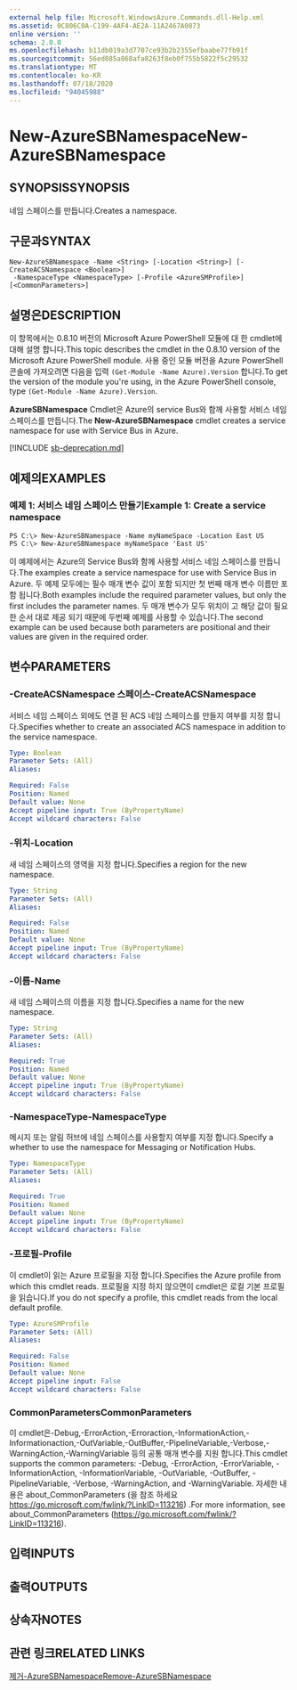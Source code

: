```yaml
---
external help file: Microsoft.WindowsAzure.Commands.dll-Help.xml
ms.assetid: 0C806C0A-C199-4AF4-AE2A-11A2467A0873
online version: ''
schema: 2.0.0
ms.openlocfilehash: b11db019a3d7707ce93b2b2355efbaabe77fb91f
ms.sourcegitcommit: 56ed085a868afa8263f8eb0f755b5822f5c29532
ms.translationtype: MT
ms.contentlocale: ko-KR
ms.lasthandoff: 07/18/2020
ms.locfileid: "94045988"
---
```

# <span data-ttu-id="630ec-101">New-AzureSBNamespace</span><span class="sxs-lookup"><span data-stu-id="630ec-101">New-AzureSBNamespace</span></span>

## <span data-ttu-id="630ec-102">SYNOPSIS</span><span class="sxs-lookup"><span data-stu-id="630ec-102">SYNOPSIS</span></span>
<span data-ttu-id="630ec-103">네임 스페이스를 만듭니다.</span><span class="sxs-lookup"><span data-stu-id="630ec-103">Creates a namespace.</span></span>

## <span data-ttu-id="630ec-104">구문과</span><span class="sxs-lookup"><span data-stu-id="630ec-104">SYNTAX</span></span>

```
New-AzureSBNamespace -Name <String> [-Location <String>] [-CreateACSNamespace <Boolean>]
 -NamespaceType <NamespaceType> [-Profile <AzureSMProfile>] [<CommonParameters>]
```

## <span data-ttu-id="630ec-105">설명은</span><span class="sxs-lookup"><span data-stu-id="630ec-105">DESCRIPTION</span></span>
<span data-ttu-id="630ec-106">이 항목에서는 0.8.10 버전의 Microsoft Azure PowerShell 모듈에 대 한 cmdlet에 대해 설명 합니다.</span><span class="sxs-lookup"><span data-stu-id="630ec-106">This topic describes the cmdlet in the 0.8.10 version of the Microsoft Azure PowerShell module.</span></span>
<span data-ttu-id="630ec-107">사용 중인 모듈 버전을 Azure PowerShell 콘솔에 가져오려면 다음을 입력 `(Get-Module -Name Azure).Version` 합니다.</span><span class="sxs-lookup"><span data-stu-id="630ec-107">To get the version of the module you're using, in the Azure PowerShell console, type `(Get-Module -Name Azure).Version`.</span></span>

<span data-ttu-id="630ec-108">**AzureSBNamespace** Cmdlet은 Azure의 service Bus와 함께 사용할 서비스 네임 스페이스를 만듭니다.</span><span class="sxs-lookup"><span data-stu-id="630ec-108">The **New-AzureSBNamespace** cmdlet creates a service namespace for use with Service Bus in Azure.</span></span>

[!INCLUDE [sb-deprecation.md](../include/sb-deprecation.md)]

## <span data-ttu-id="630ec-109">예제의</span><span class="sxs-lookup"><span data-stu-id="630ec-109">EXAMPLES</span></span>

### <span data-ttu-id="630ec-110">예제 1: 서비스 네임 스페이스 만들기</span><span class="sxs-lookup"><span data-stu-id="630ec-110">Example 1: Create a service namespace</span></span>
```
PS C:\> New-AzureSBNamespace -Name myNameSpace -Location East US 
PS C:\> New-AzureSBNamespace myNameSpace 'East US'
```

<span data-ttu-id="630ec-111">이 예제에서는 Azure의 Service Bus와 함께 사용할 서비스 네임 스페이스를 만듭니다.</span><span class="sxs-lookup"><span data-stu-id="630ec-111">The examples create a service namespace for use with Service Bus in Azure.</span></span>
<span data-ttu-id="630ec-112">두 예제 모두에는 필수 매개 변수 값이 포함 되지만 첫 번째 매개 변수 이름만 포함 됩니다.</span><span class="sxs-lookup"><span data-stu-id="630ec-112">Both examples include the required parameter values, but only the first includes the parameter names.</span></span>
<span data-ttu-id="630ec-113">두 매개 변수가 모두 위치이 고 해당 값이 필요한 순서 대로 제공 되기 때문에 두번째 예제를 사용할 수 있습니다.</span><span class="sxs-lookup"><span data-stu-id="630ec-113">The second example can be used because both parameters are positional and their values are given in the required order.</span></span>

## <span data-ttu-id="630ec-114">변수</span><span class="sxs-lookup"><span data-stu-id="630ec-114">PARAMETERS</span></span>

### <span data-ttu-id="630ec-115">-CreateACSNamespace 스페이스</span><span class="sxs-lookup"><span data-stu-id="630ec-115">-CreateACSNamespace</span></span>
<span data-ttu-id="630ec-116">서비스 네임 스페이스 외에도 연결 된 ACS 네임 스페이스를 만들지 여부를 지정 합니다.</span><span class="sxs-lookup"><span data-stu-id="630ec-116">Specifies whether to create an associated ACS namespace in addition to the service namespace.</span></span>

```yaml
Type: Boolean
Parameter Sets: (All)
Aliases: 

Required: False
Position: Named
Default value: None
Accept pipeline input: True (ByPropertyName)
Accept wildcard characters: False
```

### <span data-ttu-id="630ec-117">-위치</span><span class="sxs-lookup"><span data-stu-id="630ec-117">-Location</span></span>
<span data-ttu-id="630ec-118">새 네임 스페이스의 영역을 지정 합니다.</span><span class="sxs-lookup"><span data-stu-id="630ec-118">Specifies a region for the new namespace.</span></span>

```yaml
Type: String
Parameter Sets: (All)
Aliases: 

Required: False
Position: Named
Default value: None
Accept pipeline input: True (ByPropertyName)
Accept wildcard characters: False
```

### <span data-ttu-id="630ec-119">-이름</span><span class="sxs-lookup"><span data-stu-id="630ec-119">-Name</span></span>
<span data-ttu-id="630ec-120">새 네임 스페이스의 이름을 지정 합니다.</span><span class="sxs-lookup"><span data-stu-id="630ec-120">Specifies a name for the new namespace.</span></span>

```yaml
Type: String
Parameter Sets: (All)
Aliases: 

Required: True
Position: Named
Default value: None
Accept pipeline input: True (ByPropertyName)
Accept wildcard characters: False
```

### <span data-ttu-id="630ec-121">-NamespaceType</span><span class="sxs-lookup"><span data-stu-id="630ec-121">-NamespaceType</span></span>
<span data-ttu-id="630ec-122">메시지 또는 알림 허브에 네임 스페이스를 사용할지 여부를 지정 합니다.</span><span class="sxs-lookup"><span data-stu-id="630ec-122">Specify a whether to use the namespace for Messaging or Notification Hubs.</span></span>

```yaml
Type: NamespaceType
Parameter Sets: (All)
Aliases: 

Required: True
Position: Named
Default value: None
Accept pipeline input: True (ByPropertyName)
Accept wildcard characters: False
```

### <span data-ttu-id="630ec-123">-프로필</span><span class="sxs-lookup"><span data-stu-id="630ec-123">-Profile</span></span>
<span data-ttu-id="630ec-124">이 cmdlet이 읽는 Azure 프로필을 지정 합니다.</span><span class="sxs-lookup"><span data-stu-id="630ec-124">Specifies the Azure profile from which this cmdlet reads.</span></span>
<span data-ttu-id="630ec-125">프로필을 지정 하지 않으면이 cmdlet은 로컬 기본 프로필을 읽습니다.</span><span class="sxs-lookup"><span data-stu-id="630ec-125">If you do not specify a profile, this cmdlet reads from the local default profile.</span></span>

```yaml
Type: AzureSMProfile
Parameter Sets: (All)
Aliases: 

Required: False
Position: Named
Default value: None
Accept pipeline input: False
Accept wildcard characters: False
```

### <span data-ttu-id="630ec-126">CommonParameters</span><span class="sxs-lookup"><span data-stu-id="630ec-126">CommonParameters</span></span>
<span data-ttu-id="630ec-127">이 cmdlet은-Debug,-ErrorAction,-Erroraction,-InformationAction,-Informationaction,-OutVariable,-OutBuffer,-PipelineVariable,-Verbose,-WarningAction,-WarningVariable 등의 공통 매개 변수를 지원 합니다.</span><span class="sxs-lookup"><span data-stu-id="630ec-127">This cmdlet supports the common parameters: -Debug, -ErrorAction, -ErrorVariable, -InformationAction, -InformationVariable, -OutVariable, -OutBuffer, -PipelineVariable, -Verbose, -WarningAction, and -WarningVariable.</span></span> <span data-ttu-id="630ec-128">자세한 내용은 about_CommonParameters (을 참조 하세요 https://go.microsoft.com/fwlink/?LinkID=113216) .</span><span class="sxs-lookup"><span data-stu-id="630ec-128">For more information, see about_CommonParameters (https://go.microsoft.com/fwlink/?LinkID=113216).</span></span>

## <span data-ttu-id="630ec-129">입력</span><span class="sxs-lookup"><span data-stu-id="630ec-129">INPUTS</span></span>

## <span data-ttu-id="630ec-130">출력</span><span class="sxs-lookup"><span data-stu-id="630ec-130">OUTPUTS</span></span>

## <span data-ttu-id="630ec-131">상속자</span><span class="sxs-lookup"><span data-stu-id="630ec-131">NOTES</span></span>

## <span data-ttu-id="630ec-132">관련 링크</span><span class="sxs-lookup"><span data-stu-id="630ec-132">RELATED LINKS</span></span>

[<span data-ttu-id="630ec-133">제거-AzureSBNamespace</span><span class="sxs-lookup"><span data-stu-id="630ec-133">Remove-AzureSBNamespace</span></span>](./Remove-AzureSBNamespace.md)



